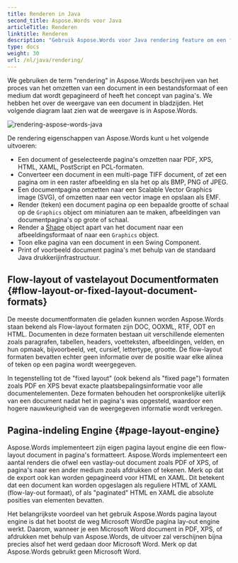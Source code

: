 ```yaml
---
title: Renderen in Java
second_title: Aspose.Words voor Java
articleTitle: Renderen
linktitle: Renderen
description: "Gebruik Aspose.Words voor Java rendering feature om een flow-layout document te formatteren naar pagina's en een dergelijk document of geselecteerde pagina's om te zetten naar een ander document (PDF, HTML, XPS, etc.) of afbeelding (TIFF, PNG, SVG, enz.) formaten voor het bekijken, verdere conversies of afdrukken."
type: docs
weight: 30
url: /nl/java/rendering/
---
```


We gebruiken de term "rendering" in Aspose.Words beschrijven van het proces van het omzetten van een document in een bestandsformaat of een medium dat wordt gepagineerd of heeft het concept van pagina's. We hebben het over de weergave van een document in bladzijden. Het volgende diagram laat zien wat de weergave is in Aspose.Words.

![rendering-aspose-words-java](/words/java/rendering/rendering-1.png)

De rendering eigenschappen van Aspose.Words kunt u het volgende uitvoeren:

- Een document of geselecteerde pagina's omzetten naar PDF, XPS, HTML, XAML, PostScript en PCL-formaten.
- Converteer een document in een multi-page TIFF document, of zet een pagina om in een raster afbeelding en sla het op als BMP, PNG of JPEG.
- Een documentpagina omzetten naar een Scalable Vector Graphics image (SVG), of omzetten naar een vector image en opslaan als EMF.
- Render (teken) een document pagina op een bepaalde grootte of schaal op de `Graphics` object om miniaturen aan te maken, afbeeldingen van documentpagina's op grote of schaal.
- Render a [Shape](https://reference.aspose.com/words/java/com.aspose.words/shape/) object apart van het document naar een afbeeldingsformaat of naar een `Graphics` object.
- Toon elke pagina van een document in een Swing Component.
- Print of voorbeeld document pagina's met behulp van de standaard Java drukkerijinfrastructuur.

## Flow-layout of vastelayout Documentformaten {#flow-layout-or-fixed-layout-document-formats}

De meeste documentformaten die geladen kunnen worden Aspose.Words staan bekend als Flow-layout formaten zijn DOC, OOXML, RTF, ODT en HTML. Documenten in deze formaten bestaan uit verschillende elementen zoals paragrafen, tabellen, headers, voetteksten, afbeeldingen, velden, en hun opmaak, bijvoorbeeld, vet, cursief, lettertype, grootte. De flow-layout formaten bevatten echter geen informatie over de positie waar elke alinea of teken op een pagina wordt weergegeven.

In tegenstelling tot de "fixed layout" (ook bekend als "fixed page") formaten zoals PDF en XPS bevat exacte plaatsbepalingsinformatie voor alle documentelementen. Deze formaten behouden het oorspronkelijke uiterlijk van een document nadat het in pagina's was opgesteld, waardoor een hogere nauwkeurigheid van de weergegeven informatie wordt verkregen.

## Pagina-indeling Engine {#page-layout-engine}

Aspose.Words implementeert zijn eigen pagina layout engine die een flow-layout document in pagina's formatteert. Aspose.Words implementeert een aantal renders die ofwel een vastlay-out document zoals PDF of XPS, of pagina's naar een ander medium zoals afdrukken of tekenen. Merk op dat de export ook kan worden gepagineerd voor HTML en XAML. Dit betekent dat een document kan worden opgeslagen als reguliere HTML of XAML (flow-lay-out formaat), of als "paginated" HTML en XAML die absolute posities van elementen bevatten.

Het belangrijkste voordeel van het gebruik Aspose.Words pagina layout engine is dat het bootst de weg Microsoft WordDe pagina lay-out engine werkt. Daarom, wanneer je een Microsoft Word document in PDF, XPS, of afdrukken met behulp van Aspose.Words, de uitvoer zal verschijnen bijna precies alsof het werd gedaan door Microsoft Word. Merk op dat Aspose.Words gebruikt geen Microsoft Word.
